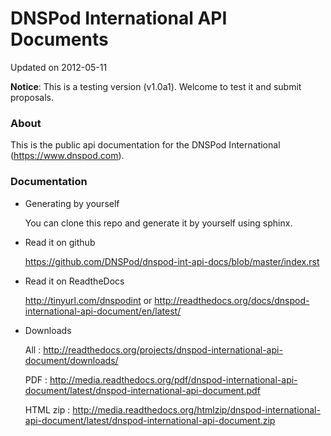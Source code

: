 DNSPod International API Documents
==================================

Updated on 2012-05-11

**Notice**: This is a testing version (v1.0a1). Welcome to test it and submit proposals.

### About

This is the public api documentation for the DNSPod International (https://www.dnspod.com). 

### Documentation

- Generating by yourself
  
    You can clone this repo and generate it by yourself using sphinx.
    
- Read it on github

    https://github.com/DNSPod/dnspod-int-api-docs/blob/master/index.rst

- Read it on ReadtheDocs


    http://tinyurl.com/dnspodint or http://readthedocs.org/docs/dnspod-international-api-document/en/latest/

- Downloads

    All : http://readthedocs.org/projects/dnspod-international-api-document/downloads/
    
    PDF : http://media.readthedocs.org/pdf/dnspod-international-api-document/latest/dnspod-international-api-document.pdf
    
    HTML zip : http://media.readthedocs.org/htmlzip/dnspod-international-api-document/latest/dnspod-international-api-document.zip
    